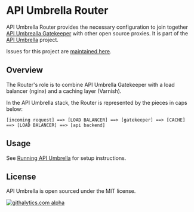 # API Umbrella Router

API Umbrella Router provides the necessary configuration to join together [API Umbrealla Gatekeeper](http://github.com/NREL/api-umbrella-gatekeeper) with other open source proxies. It is part of the [API Umbrella](http://github.com/NREL/api-umbrella) project.

Issues for this project are [maintained here](https://github.com/NREL/api-umbrella/issues).  

## Overview

The Router's role is to combine API Umbrella Gatekeeper with a load balancer (nginx) and a caching layer (Varnish).

In the API Umbrella stack, the Router is represented by the pieces in caps below:

```
[incoming request] ==> [LOAD BALANCER] ==> [gatekeeper] ==> [CACHE] ==> [LOAD BALANCER] ==> [api backend]
```

## Usage

See [Running API Umbrella]() for setup instructions.

## License

API Umbrella is open sourced under the MIT license.

[![githalytics.com alpha](https://cruel-carlota.pagodabox.com/c8382a3e7e24bd5aeec9b283b4146889 "githalytics.com")](http://githalytics.com/NREL/api-umbrella-router)
